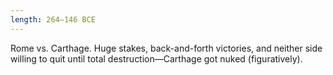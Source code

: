 ```yaml
---
length: 264–146 BCE
---
```


Rome vs. Carthage. Huge stakes, back-and-forth victories, and neither side willing to quit until total destruction—Carthage got nuked (figuratively).
